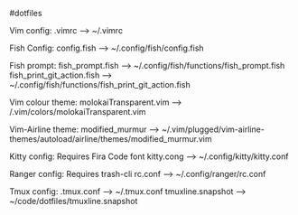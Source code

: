 #dotfiles

Vim config:
.vimrc --> ~/.vimrc

Fish Config:
config.fish --> ~/.config/fish/config.fish

Fish prompt:
fish_prompt.fish --> ~/.config/fish/functions/fish_prompt.fish
fish_print_git_action.fish --> ~/.config/fish/functions/fish_print_git_action.fish

Vim colour theme:
molokaiTransparent.vim --> /.vim/colors/molokaiTransparent.vim

Vim-Airline theme:
modified_murmur --> ~/.vim/plugged/vim-airline-themes/autoload/airline/themes/modified_murmur.vim

Kitty config:
Requires Fira Code font
kitty.cong --> ~/.config/kitty/kitty.conf

Ranger config:
Requires trash-cli
rc.conf --> ~/.config/ranger/rc.conf

Tmux config:
.tmux.conf --> ~/.tmux.conf
tmuxline.snapshot --> ~/code/dotfiles/tmuxline.snapshot
